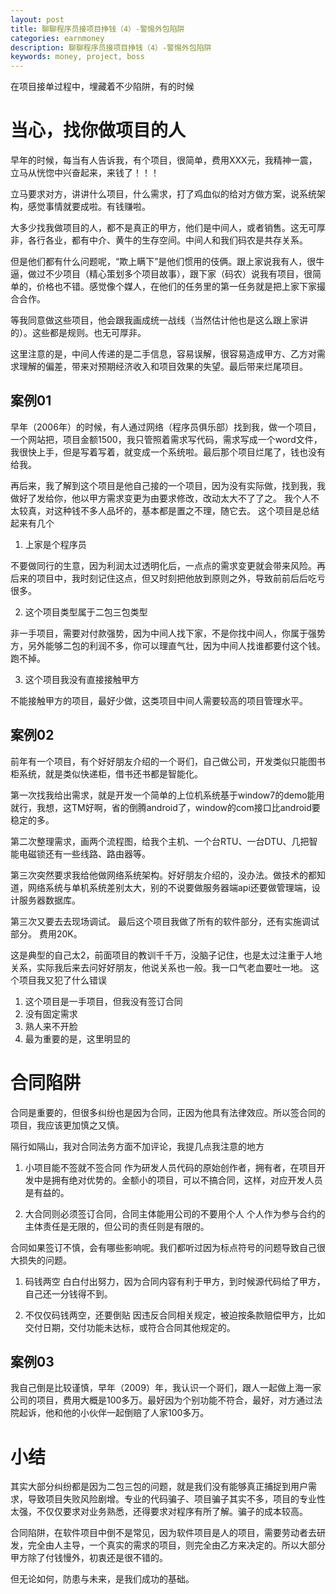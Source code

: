 ```yaml
---
layout: post
title: 聊聊程序员接项目挣钱（4）-警惕外包陷阱
categories: earnmoney
description: 聊聊程序员接项目挣钱（4）-警惕外包陷阱
keywords: money, project, boss
---
```


在项目接单过程中，埋藏着不少陷阱，有的时候

# 当心，找你做项目的人
早年的时候，每当有人告诉我，有个项目，很简单，费用XXX元，我精神一震，立马从恍惚中兴奋起来，来钱了！！！

立马要求对方，讲讲什么项目，什么需求，打了鸡血似的给对方做方案，说系统架构，感觉事情就要成啦。有钱赚啦。

大多少找我做项目的人，都不是真正的甲方，他们是中间人，或者销售。这无可厚非，各行各业，都有中介、黄牛的生存空间。中间人和我们码农是共存关系。

但是他们都有什么问题呢，“欺上瞒下”是他们惯用的伎俩。跟上家说我有人，很牛逼，做过不少项目（精心策划多个项目故事），跟下家（码农）说我有项目，很简单的，价格也不错。感觉像个媒人，在他们的任务里的第一任务就是把上家下家撮合合作。

等我同意做这些项目，他会跟我画成统一战线（当然估计他也是这么跟上家讲的）。这些都是规则。也无可厚非。

这里注意的是，中间人传递的是二手信息，容易误解，很容易造成甲方、乙方对需求理解的偏差，带来对预期经济收入和项目效果的失望。最后带来烂尾项目。

## 案例01
早年（2006年）的时候，有人通过网络（程序员俱乐部）找到我，做一个项目，一个网站把，项目金额1500，我只管照着需求写代码，需求写成一个word文件，我很快上手，但是写着写着，就变成一个系统啦。最后那个项目烂尾了，钱也没有给我。

再后来，我了解到这个项目是他自己接的一个项目，因为没有实际做，找到我，我做好了发给你，他以甲方需求变更为由要求修改，改动太大不了了之。
我个人不太较真，对这种钱不多人品坏的，基本都是置之不理，随它去。
这个项目是总结起来有几个

1. 上家是个程序员

不要做同行的生意，因为利润太过透明化后，一点点的需求变更就会带来风险。再后来的项目中，我时刻记住这点，但又时刻把他放到原则之外，导致前前后后吃亏很多。

2. 这个项目类型属于二包三包类型

非一手项目，需要对付款强势，因为中间人找下家，不是你找中间人，你属于强势方，另外能够二包的利润不多，你可以理直气壮，因为中间人找谁都要付这个钱。跑不掉。

3. 这个项目我没有直接接触甲方

不能接触甲方的项目，最好少做，这类项目中间人需要较高的项目管理水平。

## 案例02
前年有一个项目，有个好好朋友介绍的一个哥们，自己做公司，开发类似只能图书柜系统，就是类似快递柜，借书还书都是智能化。

第一次找我给出需求，就是开发一个简单的上位机系统基于window7的demo能用就行，我想，这TM好啊，省的倒腾android了，window的com接口比android要稳定的多。

第二次整理需求，画两个流程图，给我个主机、一个台RTU、一台DTU、几把智能电磁锁还有一些线路、路由器等。

第三次突然要求我给他做网络系统架构。好好朋友介绍的，没办法。做技术的都知道，网络系统与单机系统差别太大，别的不说要做服务器端api还要做管理端，设计服务器数据库。

第三次又要去去现场调试。
最后这个项目我做了所有的软件部分，还有实施调试部分。
费用20K。

这是典型的自己太2，前面项目的教训千千万，没脑子记住，也是太过注重于人地关系，实际我后来去问好好朋友，他说关系也一般。我一口气老血要吐一地。
这个项目我又犯了什么错误

1. 这个项目是一手项目，但我没有签订合同
2. 没有固定需求
3. 熟人来不开脸
4. 最为重要的是，这里明显的


# 合同陷阱

合同是重要的，但很多纠纷也是因为合同，正因为他具有法律效应。所以签合同的项目，我应该更加慎之又慎。

隔行如隔山，我对合同法务方面不加评论，我提几点我注意的地方
1. 小项目能不签就不签合同
作为研发人员代码的原始创作者，拥有者，在项目开发中是拥有绝对优势的。金额小的项目，可以不搞合同，这样，对应开发人员是有益的。

2. 大合同则必须签订合同，合同主体能用公司的不要用个人
个人作为参与合约的主体责任是无限的，但公司的责任则是有限的。

合同如果签订不慎，会有哪些影响呢。我们都听过因为标点符号的问题导致自己很大损失的问题。

1. 码钱两空
白白付出努力，因为合同内容有利于甲方，到时候源代码给了甲方，自己还一分钱得不到。

2. 不仅仅码钱两空，还要倒贴
因违反合同相关规定，被迫按条款赔偿甲方，比如交付日期，交付功能未达标，或符合合同其他规定的。

## 案例03
我自己倒是比较谨慎，早年（2009）年，我认识一个哥们，跟人一起做上海一家公司的项目，费用大概是100多万。最好因为个别功能不符合，最好，对方通过法院起诉，他和他的小伙伴一起倒赔了人家100多万。


# 小结
其实大部分纠纷都是因为二包三包的问题，就是我们没有能够真正捕捉到用户需求，导致项目失败风险剧增。专业的代码骗子、项目骗子其实不多，项目的专业性太强，不仅仅要求对业务熟悉，还得要求对程序有所了解。骗子的成本较高。

合同陷阱，在软件项目中倒不是常见，因为软件项目是人的项目，需要劳动者去研发，完全由人主导，一个真实的需求的项目，则完全由乙方来决定的。所以大部分甲方除了付钱慢外，初衷还是很不错的。

但无论如何，防患与未来，是我们成功的基础。


